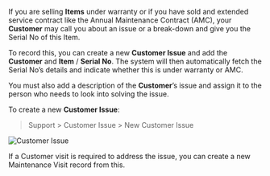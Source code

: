 If you are selling **Items** under warranty or if you have sold and extended
service contract like the Annual Maintenance Contract (AMC), your **Customer**
may call you about an issue or a break-down and give you the Serial No of this
Item.

To record this, you can create a new **Customer Issue** and add the
**Customer** and **Item** / **Serial No**. The system will then automatically
fetch the Serial No’s details and indicate whether this is under warranty or
AMC.

You must also add a description of the **Customer**’s issue and assign it to
the person who needs to look into solving the issue.

To create a new **Customer Issue**:

> Support > Customer Issue > New Customer Issue

![Customer Issue](assets/erpnext_org/images/erpnext/customer-issue.png)

If a Customer visit is required to address the issue, you can create a new
Maintenance Visit record from this.


